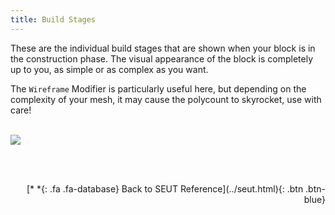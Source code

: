 ```yaml
---
title: Build Stages
---
```


These are the individual build stages that are shown when your block is in the construction phase. The visual appearance of the block is completely up to you, as simple or as complex as you want.

The `Wireframe` Modifier is particularly useful here, but depending on the complexity of your mesh, it may cause the polycount to skyrocket, use with care!
<br><br/>

![](/modding-reference/assets/images/reference/seut/construction.png)

<br><br/>
<p style="text-align:right">[*&nbsp;*{: .fa .fa-database} Back to SEUT Reference](../seut.html){: .btn .btn-blue}</p>